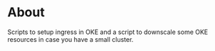 # About
 
Scripts to setup ingress in OKE and a script to downscale some OKE resources in case you have a small cluster. 
